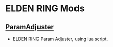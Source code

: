 # ELDEN RING Mods

## [ParamAdjuster](src/paramadjuster)

* ELDEN RING Param Adjuster, using lua script.
